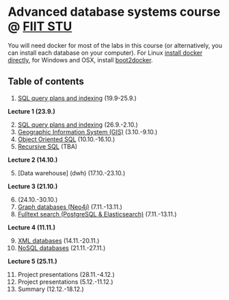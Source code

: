 # Advanced database systems course @ [FIIT STU](http://www.fiit.stuba.sk)

You will need docker for most of the labs in this course (or alternatively, you can install each database on your computer). For Linux [install docker directly](http://docs.docker.com/linux/started/), for Windows and OSX, install [boot2docker](http://boot2docker.io/).

## Table of contents

1. [SQL query plans and indexing](1-sql-internals) (19.9-25.9.)

 **Lecture 1 (23.9.)**

2. [SQL query plans and indexing](2-sql-internals) (26.9.-2.10.)
3. [Geographic Information System (GIS)](3-gis) (3.10.-9.10.)
4. [Object Oriented SQL](oo-sql) (10.10.-16.10.)
5. [Recursive SQL](recursive-sql) (TBA)

 **Lecture 2 (14.10.)**

5. [Data warehouse] (dwh) (17.10.-23.10.)

 **Lecture 3 (21.10.)**

6. (24.10.-30.10.)
7. [Graph databases (Neo4j)](neo4j) (7.11.-13.11.)
8. [Fulltext search (PostgreSQL & Elasticsearch)](fulltext) (7.11.-13.11.)

 **Lecture 4 (11.11.)**

9. [XML databases](neo4j) (14.11.-20.11.)
10. [NoSQL databases](nosql) (21.11.-27.11.)

 **Lecture 5 (25.11.)**

11. Project presentations (28.11.-4.12.)
12. Project presentations (5.12.-11.12.)
13. Summary (12.12.-18.12.)


